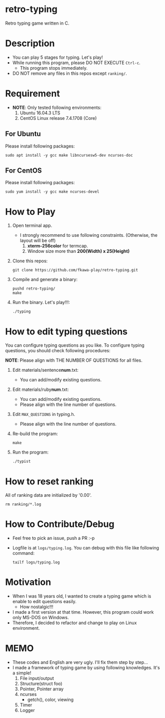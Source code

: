 # retro-typing

Retro typing game written in C.

# Description

* You can play 5 stages for typing.  Let's play!
* While running this program, please DO NOT EXECUTE ``Ctrl-c``.
    * This program stops immediately.
* DO NOT remove any files in this repos except `ranking/`.

# Requirement

* **NOTE**: Only tested following environments:
    1. Ubuntu 16.04.3 LTS
    1. CentOS Linux release 7.4.1708 (Core)

## For Ubuntu

Please install following packages:

```
sudo apt install -y gcc make libncursesw5-dev ncurses-doc
```

## For CentOS

Please install following packages:

```
sudo yum install -y gcc make ncurses-devel
```

# How to Play

1. Open terminal app.
    * I strongly recommend to use following constraints. (Otherwise, the layout
      will be off)
        1. **xterm-256color** for termcap.
        1. Window size more than **200(Width) x 25(Height)**
1. Clone this repos:

   ```
   git clone https://github.com/fkawa-play/retro-typing.git
   ```
1. Compile and generate a binary:

   ```
   pushd retro-typing/
   make
   ```
1. Run the binary.  Let's play!!!:

   ```
   ./typing
   ```

# How to edit typing questions

You can configure typing questions as you like.
To configure typing questions, you should check following procedures:

**NOTE**: Please align with THE NUMBER OF QUESTIONS for all files.

1. Edit materials/sentence**num**.txt:
    * You can add/modify existing questions.
1. Edit materials/ruby**num**.txt:
    * You can add/modify existing questions.
    * Please align with the line number of questions.
1. Edit ``MAX_QUESTIONS`` in typing.h.
    * Please align with the line number of questions.
1. Re-build the program:

   ```
   make
   ```
1. Run the program:

   ```
   ./typist
   ```

# How to reset ranking

All of ranking data are initialized by '0.00'.

```
rm ranking/*.log
```

# How to Contribute/Debug

* Feel free to pick an issue, push a PR :-p
* Logfile is at ``logs/typing.log``.  You can debug with this file like
  following command:

   ```
   tailf logs/typing.log
   ```

# Motivation

* When I was 18 years old, I wanted to create a typing game which is enable to
  edit questions easily.
    * How nostalgic!!!
* I made a first version at that time.  However, this program could work only
  MS-DOS on Windows.
* Therefore, I decided to refactor and change to play on Linux environment.

# MEMO

* These codes and English are very ugly.  I'll fix them step by step...
* I made a framework of typing game by using following knowledges.
  It's a simple!
    1. File input/output
    1. Structure(struct foo)
    1. Pointer, Pointer array
    1. ncurses
        * getch(), color, viewing
    1. Timer
    1. Logger
